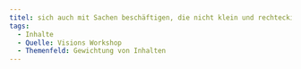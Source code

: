 ```yaml
---
titel: sich auch mit Sachen beschäftigen, die nicht klein und rechteckig mit Display sind
tags:
  - Inhalte
  - Quelle: Visions Workshop
  - Themenfeld: Gewichtung von Inhalten
---
```

